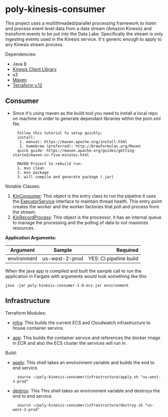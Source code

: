 # poly-kinesis-consumer

This project uses a multithreaded/parallel processing framework to listen and process event level data from a data stream (Amazon Kinesis) and transform events to be put into the Data Lake. Specifically the stream is only ingesting events used in the Kinesis service. It's generic enough to apply to any Kinesis stream process. 


Dependencies:

* Java 8 
* [Kinesis Client Library](https://docs.aws.amazon.com/streams/latest/dev/kinesis-record-processor-implementation-app-java.html)
* s3
* [Maven](https://maven.apache.org/guides/getting-started/maven-in-five-minutes.html)
* [Terraform v.12](https://learn.hashicorp.com/terraform/getting-started/install.html)

Consumer
-
* Since it's using maven as the build tool you need to install a local repo on machine in order
to generate dependant libraries within the pom.xml file. 

        Follow this tutorial to setup quickly:
        install: 
         1. manual: https://maven.apache.org/install.html
         2. homebrew (preferred): http://brewformulas.org/Maven
        quick guide: https://maven.apache.org/guides/getting-started/maven-in-five-minutes.html

        MAVEN Project to rebuild run:
        1. mvn clean
        2. mvn package
        3. will compile and generate package (.jar) 
 

Notable Classes:   
     
 1. [KinConsumer](https://github.com/polyglotDataNerd/poly-kinesis-consumer/blob/master/src/main/java/com/bod/consumer/KinConsumer.java): This object is the entry class to run the pipeline it uses the [ExecutorService](https://docs.oracle.com/javase/8/docs/api/java/util/concurrent/ExecutorService.html) interface to maintain thread health. This entry point creates the worker and the worker factories that poll and process from the stream.
 2. [KinRecordProcess](https://github.com/polyglotDataNerd/poly-kinesis-consumer/blob/master/src/main/java/com/bod/consumer/KCL/KinRecordProcess.java): This object is the processor, it has an internal queue to manage the processing and the polling of data to not maximize resources. 

**Application Arguments:**

| Argument        | Sample           | Required  |
| ------------- |:-------------:| -----:|
| environment     | us-west-2-prod | YES: CI pipeline build |

When the java app is compiled and built the sample call to run the application in Fargate with arguments would look something like this
            
    java -jar poly-kinesis-consumer-1.0-ecs.jar environment
        
        
Infrastructure
-          
    
Terraform Modules:

* [infra](https://github.com/polyglotDataNerd/poly-kinesis-consumer/tree/master/infrastructure/infra): This builds the current ECS and Cloudwatch infrastructure to house container service.   
 
* [app](https://github.com/polyglotDataNerd/poly-kinesis-consumer/tree/master/infrastructure/app): This builds the container service and references the docker image in ECR and also the ECS cluster the services will run in. 

Build:

* [apply](https://github.com/polyglotDataNerd/poly-kinesis-consumer/blob/master/infrastructure/apply.sh): This shell takes an environment variable and builds the end to end service. 
    
        source ~/poly-kinesis-consumer/infrastructure/apply.sh "us-west-2-prod"
 
* [destroy](https://github.com/polyglotDataNerd/poly-kinesis-consumer/blob/master/infrastructure/destroy.sh): This This shell takes an environment variable and destroys the end to end service.
    
        source ~/poly-kinesis-consumer/infrastructure/destroy.sh "us-west-2-prod" 
